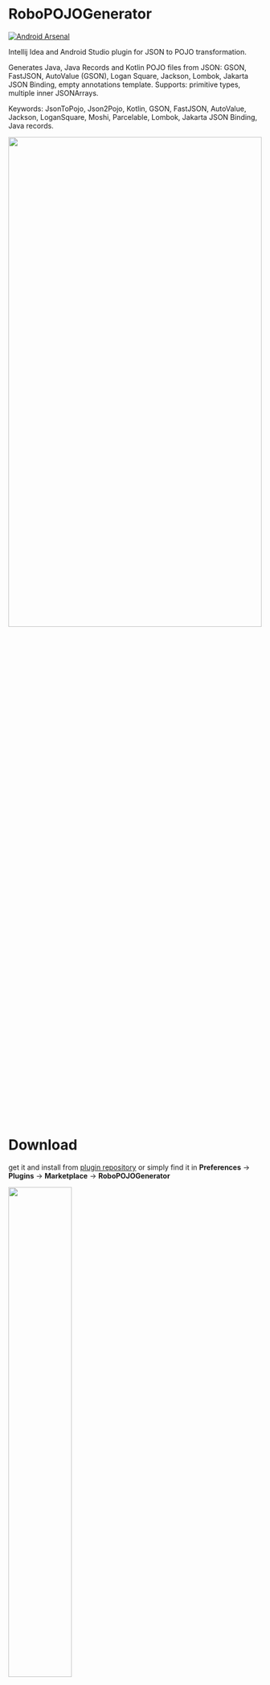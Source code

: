 # RoboPOJOGenerator

[![Android Arsenal](https://img.shields.io/badge/Android%20Arsenal-RoboPOJOGenerator-green.svg?style=true)](https://android-arsenal.com/details/1/4429)

<!-- Plugin description -->
Intellij Idea and Android Studio plugin for JSON to POJO transformation.

Generates Java, Java Records and Kotlin POJO files from JSON: GSON, FastJSON, AutoValue (GSON), Logan Square, Jackson, Lombok, Jakarta JSON Binding, empty annotations template.
Supports: primitive types, multiple inner JSONArrays.

Keywords: JsonToPojo, Json2Pojo, Kotlin, GSON, FastJSON, AutoValue, Jackson, LoganSquare, Moshi, Parcelable, Lombok, Jakarta JSON Binding, Java records.
<!-- Plugin description end -->

<p><img src="images/tutorial_v201.gif" width="100%" height="50%"></p>


# Download
get it and install from <a href="https://plugins.jetbrains.com/plugin/8634">plugin repository</a> or simply find it in <b>Preferences</b> -> <b>Plugins</b> -> <b>Marketplace</b> -> <b>RoboPOJOGenerator</b>

<p><img src="images/install_v201.png" width="50%" height="50%"></p>

# How to use

Select target package -> new -> Generate POJO from JSON

<p>
<img src="images/plugin_start_v201.png" height="300">
</p>

put JSON into window and select target POJO type

<p>
<img src="images/plugin_window_v201.png" height="300">
</p>

see log of changes

<p>
<img src="images/plugin_log_v201.png" height="200">
</p>


# Changelog
Please find it [here](https://github.com/robohorse/RoboPOJOGenerator/blob/master/app/CHANGELOG.md).

# About
Copyright 2016 Vadim Shchenev, and licensed under the MIT license. No attribution is necessary but it's very much appreciated. Star this project if you like it.
